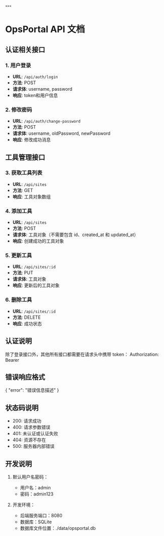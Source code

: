 """
# OpsPortal API 文档

## 认证相关接口

### 1. 用户登录
- **URL**: `/api/auth/login`
- **方法**: POST
- **请求体**: username, password
- **响应**: token和用户信息

### 2. 修改密码
- **URL**: `/api/auth/change-password`
- **方法**: POST
- **请求体**: username, oldPassword, newPassword
- **响应**: 修改成功消息

## 工具管理接口

### 3. 获取工具列表
- **URL**: `/api/sites`
- **方法**: GET
- **响应**: 工具对象数组

### 4. 添加工具
- **URL**: `/api/sites`
- **方法**: POST
- **请求体**: 工具对象（不需要包含 id、created_at 和 updated_at）
- **响应**: 创建成功的工具对象

### 5. 更新工具
- **URL**: `/api/sites/:id`
- **方法**: PUT
- **请求体**: 工具对象
- **响应**: 更新后的工具对象

### 6. 删除工具
- **URL**: `/api/sites/:id`
- **方法**: DELETE
- **响应**: 成功状态

## 认证说明

除了登录接口外，其他所有接口都需要在请求头中携带 token： Authorization: Bearer <token>


## 错误响应格式
{
"error": "错误信息描述"
}

## 状态码说明
- 200: 请求成功
- 400: 请求参数错误
- 401: 未认证或认证失败
- 404: 资源不存在
- 500: 服务器内部错误

## 开发说明

1. 默认用户名密码：
   - 用户名：admin
   - 密码：admin123

2. 开发环境：
   - 后端服务端口：8080
   - 数据库：SQLite
   - 数据库文件位置：./data/opsportal.db